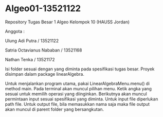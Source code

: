 # Algeo01-13521122
 Repository Tugas Besar 1 Algeo Kelompok 10 (HAUSS Jordan)
 
 Anggota :
 
 Ulung Adi Putra / 13521122
 
 Satria Octavianus Nababan / 13521168
 
 Nathan Tenka / 13521172
 
 Isi folder sesuai dengan yang diminta pada spesifikasi tugas besar.
 Proyek disimpan dalam package linearAlgebra. 

Untuk menjalankan program utama, pakai LinearAlgebraMenu.menu() di method main. Pada terminal akan muncul pilihan menu. Ketik angka yang sesuai untuk memilih operasi yang diinginkan. Berikutnya akan muncul permintaan input sesuai spesifikasi yang diminta. Untuk input file diperlukan path file. Untuk output file, bila memasukkan nama saja maka file output akan muncul di parent folder yang bersangkutan. 
